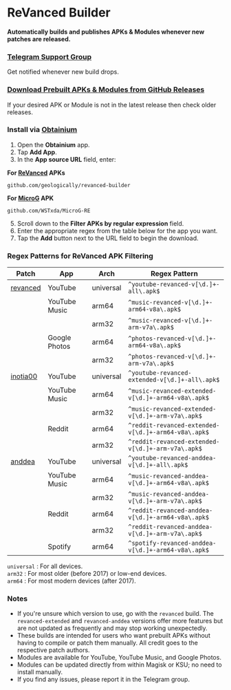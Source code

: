 # ReVanced Builder
**Automatically builds and publishes APKs & Modules whenever new patches are released.**

### [Telegram Support Group](https://t.me/rvbygeo)
Get notified whenever new build drops.

### [Download Prebuilt APKs & Modules from GitHub Releases](https://github.com/geologically/revanced-builder/releases)
If your desired APK or Module is not in the latest release then check older releases.

### Install via [Obtainium](https://github.com/ImranR98/Obtainium)
1. Open the **Obtainium** app.
2. Tap **Add App**.
3. In the **App source URL** field, enter: <br>

**For [ReVanced](https://github.com/revanced) APKs**
```
github.com/geologically/revanced-builder
```

**For [MicroG](https://github.com/WSTxda/MicroG-RE) APK**
```
github.com/WSTxda/MicroG-RE
```
5. Scroll down to the **Filter APKs by regular expression** field.
6. Enter the appropriate regex from the table below for the app you want.
7. Tap the **Add** button next to the URL field to begin the download.

### Regex Patterns for ReVanced APK Filtering
| Patch                                                                      | App            | Arch       | Regex Pattern                                                |
|----------------------------------------------------------------------------|----------------|------------|--------------------------------------------------------------|
| [revanced](https://github.com/revanced/revanced-patches)                   | YouTube        | universal  | `^youtube-revanced-v[\d.]+-all\.apk$`                        |
|                                                                            | YouTube Music  | arm64      | `^music-revanced-v[\d.]+-arm64-v8a\.apk$`                    |
|                                                                            |                | arm32      | `^music-revanced-v[\d.]+-arm-v7a\.apk$`                      |
|                                                                            | Google Photos  | arm64      | `^photos-revanced-v[\d.]+-arm64-v8a\.apk$`                   |
|                                                                            |                | arm32      | `^photos-revanced-v[\d.]+-arm-v7a\.apk$`                     |
| [inotia00](https://github.com/inotia00/revanced-patches)                   | YouTube        | universal  | `^youtube-revanced-extended-v[\d.]+-all\.apk$`               |
|                                                                            | YouTube Music  | arm64      | `^music-revanced-extended-v[\d.]+-arm64-v8a\.apk$`           |
|                                                                            |                | arm32      | `^music-revanced-extended-v[\d.]+-arm-v7a\.apk$`             |
|                                                                            | Reddit         | arm64      | `^reddit-revanced-extended-v[\d.]+-arm64-v8a\.apk$`          |
|                                                                            |                | arm32      | `^reddit-revanced-extended-v[\d.]+-arm-v7a\.apk$`            |
| [anddea](https://github.com/anddea/revanced-patches)                       | YouTube        | universal  | `^youtube-revanced-anddea-v[\d.]+-all\.apk$`                 |
|                                                                            | YouTube Music  | arm64      | `^music-revanced-anddea-v[\d.]+-arm64-v8a\.apk$`             |
|                                                                            |                | arm32      | `^music-revanced-anddea-v[\d.]+-arm-v7a\.apk$`               |
|                                                                            | Reddit         | arm64      | `^reddit-revanced-anddea-v[\d.]+-arm64-v8a\.apk$`            |
|                                                                            |                | arm32      | `^reddit-revanced-anddea-v[\d.]+-arm-v7a\.apk$`              |
|                                                                            | Spotify        | arm64      | `^spotify-revanced-anddea-v[\d.]+-arm64-v8a\.apk$`                 |

`universal` : For all devices. <br>
`arm32`     : For most older (before 2017) or low-end devices. <br>
`arm64`     : For most modern devices (after 2017).

### Notes
- If you're unsure which version to use, go with the `revanced` build. The `revanced-extended` and `revanced-anddea` versions offer more features but are not updated as frequently and may stop working unexpectedly.
- These builds are intended for users who want prebuilt APKs without having to compile or patch them manually. All credit goes to the respective patch authors.
- Modules are available for YouTube, YouTube Music, and Google Photos.
- Modules can be updated directly from within Magisk or KSU; no need to install manually. 
- If you find any issues, please report it in the Telegram group.



